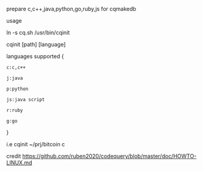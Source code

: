 prepare c,c++,java,python,go,ruby,js for cqmakedb

usage

ln -s cq.sh /usr/bin/cqinit

cqinit [path] [language]

languages supported {

	c:c,c++

	j:java	

	p:python

	js:java script

	r:ruby

	g:go

}

i.e cqinit ~/prj/bitcoin c

credit https://github.com/ruben2020/codequery/blob/master/doc/HOWTO-LINUX.md
